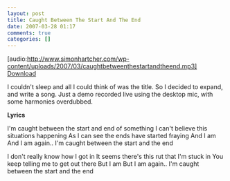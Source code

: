```yaml
---
layout: post
title: Caught Between The Start And The End
date: 2007-03-28 01:17
comments: true
categories: []
---
```

[audio:http://www.simonhartcher.com/wp-content/uploads/2007/03/caughtbetweenthestartandtheend.mp3]
<a href='http://www.simonhartcher.com/wp-content/uploads/2007/03/caughtbetweenthestartandtheend.mp3'>Download</a>

I couldn't sleep and all I could think of was the title. So I decided to expand, and write a song. Just a demo recorded live using the desktop mic, with some harmonies overdubbed.

<span style="font-weight:bold;">Lyrics</span>

I'm caught between the start and end of something
I can't believe this situations happening
As I can see the ends have started fraying
And I am
And I am again..
I'm caught between the start and the end

I don't really know how I got in
It seems there's this rut that I'm stuck in
You keep telling me to get out there
But I am
But I am again..
I'm caught between the start and the end
